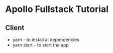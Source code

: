# Apollo Fullstack Tutorial

## Client


- yarn - to install al dependencies
- yarn start - to start the app